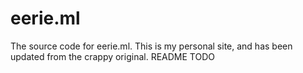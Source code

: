 # eerie.ml
The source code for eerie.ml. This is my personal site, and has been updated from the crappy original.
README TODO
